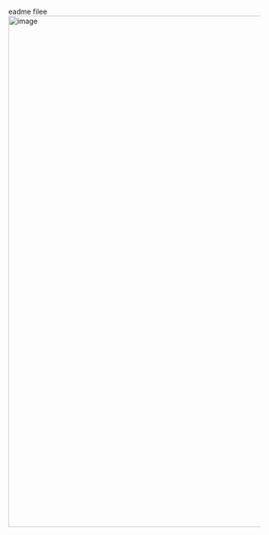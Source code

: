 eadme filee
<img width="1920" height="1020" alt="image" src="https://github.com/user-attachments/assets/ed115398-3b08-4458-9058-2fdadcb5e9d1" />

